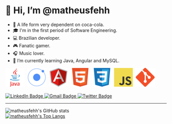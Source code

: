 
# 👋 Hi, I’m @matheusfehh


- 🥤 A life form very dependent on coca-cola.
- 🎓 I'm in the first period of Software Engineering.
- 💻 Brazilian developer. 
- 🎮 Fanatic gamer.
- 🎧 Music lover.
- 🌱 I’m currently learning Java, Angular and MySQL.

<div>
    <img src="https://github.com/devicons/devicon/blob/master/icons/java/java-original-wordmark.svg"    title="Java" alt="Java" width="60" height="60"/>&nbsp;
    <img src="https://github.com/devicons/devicon/blob/master/icons/ionic/ionic-original.svg"    title="Ionic" alt="Ionic" width="auto" height="60"/>&nbsp;
    <img src="https://github.com/devicons/devicon/blob/master/icons/angularjs/angularjs-original.svg"    title="Angular" alt="Angular" width="auto" height="60"/>&nbsp;
    <img src="https://github.com/devicons/devicon/blob/master/icons/html5/html5-original.svg"   title="HTML5" alt="HTML" width="60" height="60"/>&nbsp;
    <img src="https://github.com/devicons/devicon/blob/master/icons/css3/css3-original.svg"   title="CSS3" alt="CSS" width="60" height="60"/>&nbsp;
    <img src="https://github.com/devicons/devicon/blob/master/icons/javascript/javascript-original.svg" title="JavaScript" alt="JavaScript" width="60" height="60"/>&nbsp;
    <img src="https://github.com/devicons/devicon/blob/master/icons/git/git-original.svg" title="Git" alt="Git" width="60" height="60"/>&nbsp;
</div>

<br>

<div id="badges">
    <a href = "https://www.linkedin.com/in/matheus-pronhow-8a66ab1b0/">
        <img src="https://img.shields.io/badge/LinkedIn-blue?style=for-the-badge&logo=linkedin&logoColor=white" alt="LinkedIn Badge"/>
    </a>
    <a href = "mailto:matheusfehhpronhow@gmail.com">
        <img src="https://img.shields.io/badge/Gmail-D14836?style=for-the-badge&logo=gmail&logoColor=white" alt="Gmail Badge"/>
    </a>
    <a href = "https://twitter.com/devmatheusfehh">
        <img src="https://img.shields.io/badge/Twitter-blue?style=for-the-badge&logo=twitter&logoColor=white" alt="Twitter Badge"/>
    </a>
</div>

---

![matheusfehh's GitHub stats](https://github-readme-stats.vercel.app/api?username=matheusfehh&hide=contribs&show_icons=true&theme=tokyonight)
<br>
[![matheusfehh's Top Langs](https://github-readme-stats.vercel.app/api/top-langs/?username=matheusfehh&langs_count=8&layout=compact&theme=tokyonight)](https://github.com/matheusfehh/github-readme-stats)
